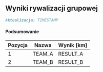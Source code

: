 ## Wyniki rywalizacji grupowej

```markdown
Aktualizacja: TIMESTAMP
```
#### Podsumowanie
Pozycja | Nazwa | Wynik [km] |
------------ | -------------  | -------------
 1 |TEAM_A | RESULT_A 
 2 |TEAM_B | RESULT_B